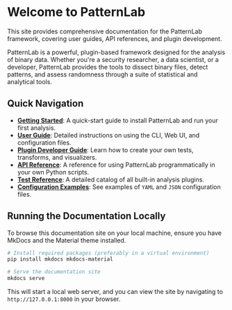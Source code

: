# Welcome to PatternLab

This site provides comprehensive documentation for the PatternLab framework, covering user guides, API references, and plugin development.

PatternLab is a powerful, plugin-based framework designed for the analysis of binary data. Whether you're a security researcher, a data scientist, or a developer, PatternLab provides the tools to dissect binary files, detect patterns, and assess randomness through a suite of statistical and analytical tools.

## Quick Navigation

- **[Getting Started](./getting-started.md)**: A quick-start guide to install PatternLab and run your first analysis.
- **[User Guide](./user-guide.md)**: Detailed instructions on using the CLI, Web UI, and configuration files.
- **[Plugin Developer Guide](./plugin-developer-guide.md)**: Learn how to create your own tests, transforms, and visualizers.
- **[API Reference](./api-reference.md)**: A reference for using PatternLab programmatically in your own Python scripts.
- **[Test Reference](./test-reference.md)**: A detailed catalog of all built-in analysis plugins.
- **[Configuration Examples](./configs/README.md)**: See examples of `YAML` and `JSON` configuration files.

## Running the Documentation Locally

To browse this documentation site on your local machine, ensure you have MkDocs and the Material theme installed.

```bash
# Install required packages (preferably in a virtual environment)
pip install mkdocs mkdocs-material

# Serve the documentation site
mkdocs serve
```

This will start a local web server, and you can view the site by navigating to `http://127.0.0.1:8000` in your browser.
